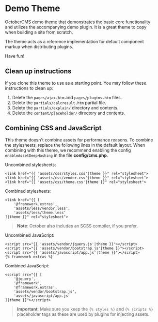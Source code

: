 Demo Theme
==========

OctoberCMS demo theme that demonstrates the basic core functionality and utilizes the accompanying demo plugin. It is a great theme to copy when building a site from scratch. 

The theme acts as a reference implementation for default component markup when distributing plugins.

Have fun!

## Clean up instructions

If you clone this theme to use as a starting point. You may follow these instructions to clean up:

1. Delete the `pages/ajax.htm` and `pages/plugins.htm` files.
2. Delete the `partials/calcresult.htm` partial file.
3. Delete the `partials/explain/` directory and contents.
4. Delete the `content/placeholder/` directory and contents.

## Combining CSS and JavaScript

This theme doesn't combine assets for performance reasons. To combine the stylesheets, replace the following lines in the default layout. When combining with this theme, we recommend enabling the config `enableAssetDeepHashing` in the file **config/cms.php**.

Uncombined stylesheets:

    <link href="{{ 'assets/css/styles.css'|theme }}" rel="stylesheet">
    <link href="{{ 'assets/css/vendor.css'|theme }}" rel="stylesheet">
    <link href="{{ 'assets/css/theme.css'|theme }}" rel="stylesheet">

Combined stylesheets:

    <link href="{{ [
        '@framework.extras',
        'assets/less/vendor.less',
        'assets/less/theme.less'
    ]|theme }}" rel="stylesheet">

> **Note**: October also includes an SCSS compiler, if you prefer.

Uncombined JavaScript:

    <script src="{{ 'assets/vendor/jquery.js'|theme }}"></script>
    <script src="{{ 'assets/vendor/bootstrap.js'|theme }}"></script>
    <script src="{{ 'assets/javascript/app.js'|theme }}"></script>
    {% framework extras %}

Combined JavaScript:

    <script src="{{ [
        '@jquery',
        '@framework',
        '@framework.extras',
        'assets/vendor/bootstrap.js',
        'assets/javascript/app.js'
    ]|theme }}"></script>

> **Important**: Make sure you keep the `{% styles %}` and `{% scripts %}` placeholder tags as these are used by plugins for injecting assets.

